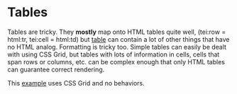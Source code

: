 # Tables
Tables are tricky. They **mostly** map onto HTML tables quite well, (tei:row = html:tr, tei:cell = html:td) but [table](https://tei-c.org/release/doc/tei-p5-doc/en/html/ref-table.html) can contain a lot of other things that have no HTML analog. Formatting is tricky too. Simple tables can easily be dealt with using CSS Grid, but tables with lots of information in cells, cells that span rows or columns, etc. can be complex enough that only HTML tables can guarantee correct rendering.

This [example](https://tei-c.org/release/doc/tei-p5-doc/en/html/ref-table.html#index-egXML-d53e118259) uses CSS Grid and no behaviors. 